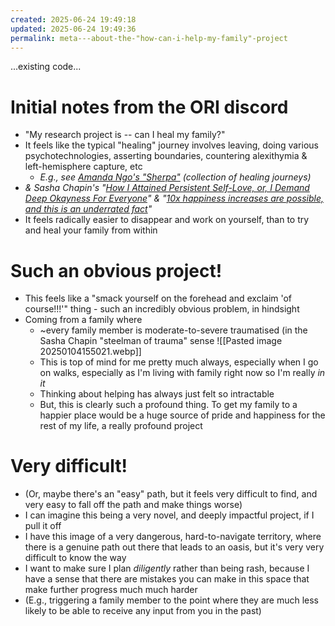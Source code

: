 ```yaml
---
created: 2025-06-24 19:49:18
updated: 2025-06-24 19:49:36
permalink: meta---about-the-"how-can-i-help-my-family"-project
---
```


...existing code...
# Initial notes from the ORI discord
- "My research project is -- can I heal my family?"
- It feels like the typical "healing" journey involves leaving, doing various psychotechnologies, asserting boundaries, countering alexithymia & left-hemisphere capture, etc
	- *E.g., see [Amanda Ngo's "Sherpa"](https://sherpa.onrender.com/) (collection of healing journeys)*
- *& Sasha Chapin's "[How I Attained Persistent Self-Love, or, I Demand Deep Okayness For Everyone](https://sashachapin.substack.com/p/how-i-attained-persistent-self-love)" & "[10x happiness increases are possible, and this is an underrated fact](https://sashachapin.substack.com/p/10x-happiness-increases-are-possible)"*
- It feels radically easier to disappear and work on yourself, than to try and heal your family from within
# Such an obvious project!
- This feels like a "smack yourself on the forehead and exclaim 'of course!!!'" thing - such an incredibly obvious problem, in hindsight
- Coming from a family where 
	- ~every family member is moderate-to-severe traumatised (in the Sasha Chapin "steelman of trauma" sense
	![[Pasted image 20250104155021.webp]]
	- This is top of mind for me pretty much always, especially when I go on walks, especially as I'm living with family right now so I'm really *in it* 
	- Thinking about helping has always just felt so intractable 
	- But, this is clearly such a profound thing. To get my family to a happier place would be a huge source of pride and happiness for the rest of my life, a really profound project
# Very difficult! 
- (Or, maybe there's an "easy" path, but it feels very difficult to find, and very easy to fall off the path and make things worse)
- I can imagine this being a very novel, and deeply impactful project, if I pull it off
- I have this image of a very dangerous, hard-to-navigate territory, where there is a genuine path out there that leads to an oasis, but it's very very difficult to know the way
- I want to make sure I plan _diligently_ rather than being rash, because I have a sense that there are mistakes you can make in this space that make further progress much much harder
- (E.g., triggering a family member to the point where they are much less likely to be able to receive any input from you in the past)